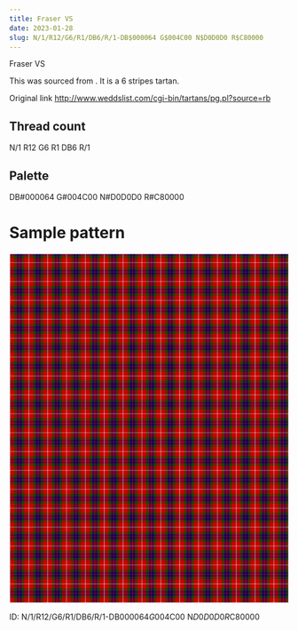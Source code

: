 ```yaml
---
title: Fraser VS
date: 2023-01-28
slug: N/1/R12/G6/R1/DB6/R/1-DB$000064 G$004C00 N$D0D0D0 R$C80000
---
```

Fraser VS

This was sourced from <no value>.  It is a 6 stripes tartan.

Original link http://www.weddslist.com/cgi-bin/tartans/pg.pl?source=rb

## Thread count
N/1 R12 G6 R1 DB6 R/1

## Palette
DB#000064 G#004C00 N#D0D0D0 R#C80000

# Sample pattern

![Tartan detail](tartan.png "N/1 R12 G6 R1 DB6 R/1 tartan")

ID: N/1/R12/G6/R1/DB6/R/1-DB$000064 G$004C00 N$D0D0D0 R$C80000
